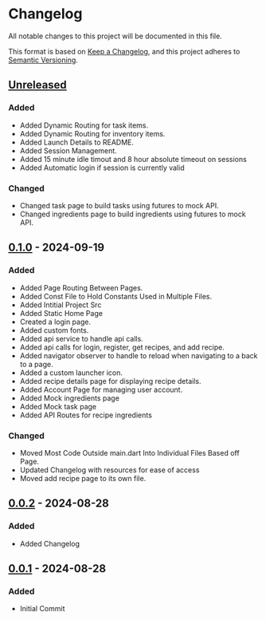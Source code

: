 # Changelog

All notable changes to this project will be documented in this file.

This format is based on [Keep a Changelog](https://keepachangelog.com/en/1.1.0/),
and this project adheres to [Semantic Versioning](https://semver.org/spec/v2.0.0.html).

## [Unreleased]

### Added

- Added Dynamic Routing for task items.
- Added Dynamic Routing for inventory items. 
- Added Launch Details to README.
- Added Session Management.
- Added 15 minute idle timout and 8 hour absolute timeout on sessions
- Added Automatic login if session is currently valid

### Changed

- Changed task page to build tasks using futures to mock API.
- Changed ingredients page to build ingredients using futures to mock API.

## [0.1.0] - 2024-09-19

### Added

- Added Page Routing Between Pages. 
- Added Const File to Hold Constants Used in Multiple Files.
- Added Intitial Project Src 
- Added Static Home Page 
- Created a login page.
- Added custom fonts.
- Added api service to handle api calls.
- Added api calls for login, register, get recipes, and add recipe.
- Added navigator observer to handle to reload when navigating to a back to a page.
- Added a custom launcher icon.
- Added recipe details page for displaying recipe details.
- Added Account Page for managing user account.
- Added Mock ingredients page
- Added Mock task page
- Added API Routes for recipe ingredients

### Changed

- Moved Most Code Outside main.dart Into Individual Files Based off Page.
- Updated Changelog with resources for ease of access
- Moved add recipe page to its own file.

## [0.0.2] - 2024-08-28

### Added

- Added Changelog

## [0.0.1] - 2024-08-28

### Added

- Initial Commit

[Unreleased]: https://github.com/Swolford0408/MobileDev/compare/v0.1.0...HEAD
[0.1.0]: https://github.com/Swolford0408/MobileDev/compare/v0.0.2...0.1.0
[0.0.2]: https://github.com/Swolford0408/MobileDev/compare/v0.0.1...v0.0.2
[0.0.1]: https://github.com/Swolford0408/MobileDev/releases/tag/v0.0.1